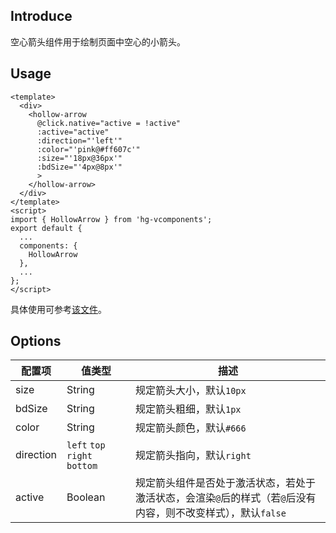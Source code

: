 ## Introduce
空心箭头组件用于绘制页面中空心的小箭头。

## Usage
```
<template>
  <div>
    <hollow-arrow
      @click.native="active = !active"
      :active="active"
      :direction="'left'"
      :color="'pink@#ff607c'"
      :size="'18px@36px'"
      :bdSize="'4px@8px'"
      >
    </hollow-arrow>
  </div>
</template>
<script>
import { HollowArrow } from 'hg-vcomponents';
export default {
  ...
  components: {
    HollowArrow
  },
  ...
};
</script>
```
具体使用可参考[该文件](../../examples/arrows.vue)。

## Options
配置项 | 值类型 | 描述
--- | --- | ---
size | String | 规定箭头大小，默认`10px`
bdSize | String | 规定箭头粗细，默认`1px`
color | String | 规定箭头颜色，默认`#666`
direction | `left` `top` `right` `bottom` | 规定箭头指向，默认`right`
active | Boolean | 规定箭头组件是否处于激活状态，若处于激活状态，会渲染`@`后的样式（若`@`后没有内容，则不改变样式），默认`false`